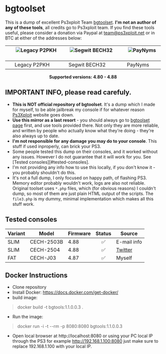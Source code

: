 
# bgtoolset

This is a dump of excellent Ps3xploit Team [bgtoolset](https://www.ps3xploit.net/bgtoolset/). **I'm not an author of any of these tools**, all credits go to
Ps3xploit team. If you find these tools useful, please consider a donation via Paypal at team@ps3xploit.net or in BTC at either of the addresses below:

| &nbsp;&nbsp;&nbsp;&nbsp;&nbsp;&nbsp;![Legacy P2PKH](assets/images/qr-legacy-P2PKH.png)&nbsp;&nbsp;&nbsp;&nbsp;&nbsp;&nbsp; | &nbsp;&nbsp;&nbsp;&nbsp;&nbsp;&nbsp;![Segwit BECH32](assets/images/qr-native-segwit-BECH32.png)&nbsp;&nbsp;&nbsp;&nbsp;&nbsp;&nbsp; | &nbsp;&nbsp;&nbsp;&nbsp;&nbsp;&nbsp;![PayNyms](assets/images/qr-PayNyms.png)&nbsp;&nbsp;&nbsp;&nbsp;&nbsp;&nbsp; |
|:---:|:---:|:---:|
| Legacy P2PKH | Segwit BECH32 | PayNyms |

<p align="center">
<b>Supported versions: 4.80 - 4.88</b>
</p>

## IMPORTANT INFO, please read carefuly.

- **This is NOT official repository of bgtoolset**. It's a dump which I made for myself, to be able jailbreak my console if for whatever reason [Ps3Xploit](https://www.ps3xploit.com/)
website goes down.
- **Use this mirror as a last resort** - you should always go to [bgtoolset page](https://www.ps3xploit.net/bgtoolset/) first, and use tools provided there.
  Not only they are more reliable, and written by people who actually know what they're doing - they're also always up to date.
- **I'm not responsible for any damage you may do to your console**. This stuff if used inproperly, can brick your PS3.
- Some people tested this dump on their consoles, and it worked without any issues. However I do not guarantee that it will work for you. See [Tested consoles][#tested-consoles].
- I'm not providing any info how to use this locally, if you don't know it - you probably shouldn't do this.
- It's not a full dump, I only focused on happy path, of flashing PS3. Memory editor probably wouldn't work, logs are also not reliable. Original toolset uses `*.php` files,
  which (for obvious reasons) I couldn't dump, so most of them are just plain HTML output of the scripts. The `file3.php` is my dummy, minimal implementation which makes all this stuff work.

## Tested consoles

| Variant | Model      | Firmware | Status | Source                                                              |
|---------|------------|----------|:------:|---------------------------------------------------------------------|
| SLIM    | CECH-2503B | 4.88     | ✅     | E-mail info                                                         |
| SLIM    | CECH-2504  | 4.88     | ✅     | [Twitter](https://twitter.com/leerz25/status/1555749812988809216#m) |
| FAT     | CECH-J03   | 4.87     | ✅     | Myself                                                              |

## Docker Instructions
- Clone repository
- Install Docker: https://docs.docker.com/get-docker/ 
- build image:  
> docker build -t bgtools:1.1.0.0.3 .
- Run the image:
> docker run -i -t --rm -p 8080:8080  bgtools:1.1.0.0.3
- Open local browser at http://localhost:8080 or using your PC local IP through the PS3 for example http://192.168.1.100:8080 just make sure to replace 192.168.1.100 with your local IP.
